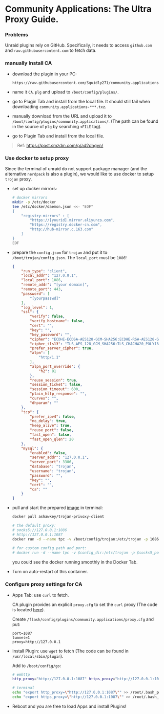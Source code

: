 # Community Applications: The Ultra Proxy Guide.



### Problems

Unraid plugins rely on GitHub. Specifically, it needs to access `github.com` and `raw.githubusercontent.com` to fetch data.



### manually Install CA

* download the plugin in your PC:

  ```
  https://raw.githubusercontent.com/Squidly271/community.applications/master/plugins/community.applications.plg
  ```

* name it `CA.plg` and upload to `/boot/config/plugins/`.

* go to Plugin Tab and install from the local file. It should still fail when downloading `community.applications-***.txz`.
* manually download from the URL and upload it to `/boot/config/plugins/community.applications/`. (The path can be found in the source of `plg` by searching `<FILE` tag).
* go to Plugin Tab and install from the local file.



> Ref: https://post.smzdm.com/p/ad2dngvn/



### Use docker to setup proxy

Since the terminal of unraid do not support package manager (and the alternative  `nerdpack` is also a plugin), we would like to use docker to setup `trojan` proxy.

* set up docker mirrors:

  ```bash
  # docker mirrors
  mkdir -p /etc/docker
  tee /etc/docker/daemon.json <<- "EOF"
  {
      "registry-mirrors" : [
          "https://[yourid].mirror.aliyuncs.com",
          "https://registry.docker-cn.com",
          "http://hub-mirror.c.163.com"
      ]
  }
  EOF
  ```

  

* prepare the `config.json` for `trojan` and put it to `/boot/trojan/config.json`. The `local_port` must be `1086`!

  ```json
  {
      "run_type": "client",
      "local_addr": "127.0.0.1",
      "local_port": 1086,
      "remote_addr": "[your domain]",
      "remote_port": 443,
      "password": [
          "[yourpasswd]"
      ],
      "log_level": 1,
      "ssl": {
          "verify": false,
          "verify_hostname": false,
          "cert": "",
          "key": "",
          "key_password": "",
          "cipher": "ECDHE-ECDSA-AES128-GCM-SHA256:ECDHE-RSA-AES128-GCM-SHA256:ECDHE-ECDSA-AES256-GCM-SHA384:ECDHE-RSA-AES256-GCM-SHA384:ECDHE-ECDSA-CHACHA20-POLY1305:ECDHE-RSA-CHACHA20-POLY1305:DHE-RSA-AES128-GCM-SHA256:DHE-RSA-AES256-GCM-SHA384",
          "cipher_tls13": "TLS_AES_128_GCM_SHA256:TLS_CHACHA20_POLY1305_SHA256:TLS_AES_256_GCM_SHA384",
          "prefer_server_cipher": true,
          "alpn": [
              "http/1.1"
          ],
          "alpn_port_override": {
              "h2": 81
          },
          "reuse_session": true,
          "session_ticket": false,
          "session_timeout": 600,
          "plain_http_response": "",
          "curves": "",
          "dhparam": ""
      },
      "tcp": {
          "prefer_ipv4": false,
          "no_delay": true,
          "keep_alive": true,
          "reuse_port": false,
          "fast_open": false,
          "fast_open_qlen": 20
      },
      "mysql": {
          "enabled": false,
          "server_addr": "127.0.0.1",
          "server_port": 3306,
          "database": "trojan",
          "username": "trojan",
          "password": "",
          "key": "",
          "cert": "",
          "ca": ""
      }
  }
  ```

* pull and start the prepared [image](https://hub.docker.com/repository/docker/ashawkey/trojan-privoxy-client) in terminal:

  ```bash
  docker pull ashawkey/trojan-privoxy-client
  
  # the default proxy:
  # socks5://127.0.0.1:1086
  # http://127.0.0.1:1087
  docker run -d --name tpc -v /boot/config/trojan:/etc/trojan -p 1086:1086 -p 1087:1087 ashawkey/trojan-privoxy-client
    
  # for custom config path and port:
  # docker run -d --name tpc -v $config_dir:/etc/trojan -p $socks5_port:1086 -p $http_port:1087 ashawkey/trojan-privoxy-client
  ```

  you could see the docker running smoothly in the Docker Tab. 

* Turn on auto-restart of this container.



### Configure proxy settings for CA

* Apps Tab: use `curl` to fetch.

  CA plugin provides an explicit `proxy.cfg` to set the `curl` proxy (The code is located [here](https://github.com/Squidly271/community.applications/blob/722f7f489dfbc71382e6dc4a524ee013e29cb344/source/community.applications/usr/local/emhttp/plugins/community.applications/include/helpers.php#L63)).

  Create `/flash/config/plugins/community.applications/proxy.cfg` and put:

  ```
  port=1087
  tunnel=1
  proxy=http://127.0.0.1
  ```

  

* Install Plugin: use `wget` to fetch (The code can be found in `/usr/local/sbin/plugin`).

  Add to `/boot/config/go`:

  ```bash
  # emhttp
  http_proxy="http://127.0.0.1:1087" https_proxy="http://127.0.0.1:1087" /usr/local/sbin/emhttp &
  
  # terminal
  echo "export http_proxy=\"http://127.0.0.1:1087\"" >> /root/.bash_profile 
  echo "export https_proxy=\"http://127.0.0.1:1087\"" >> /root/.bash_profile
  ```

  

* Reboot and you are free to load Apps and install Plugins!




